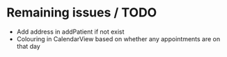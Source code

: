 # Remaining issues / TODO
- Add address in addPatient if not exist
- Colouring in CalendarView based on whether any appointments are on that day
